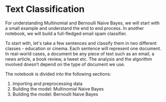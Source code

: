 # Text Classification
For understanding Multinomial and Bernoulli Naive Bayes, we will start with a small example and understand the end to end process. In another notebook, we will build a full-fledged email spam classifier.

To start with, let's take a few sentences and classify them in two different classes - education or cinema. Each sentence will represent one document. In real-world cases, a document be any piece of text such as an email, a news article, a book review, a tweet etc. The analysis and the algorithm involved doesn’t depend on the type of document we use.

The notebook is divided into the following sections:

1. Importing and preprocessing data
2. Building the model: Multinomial Naive Bayes
3. Building the model: Bernoulli Naive Bayes
